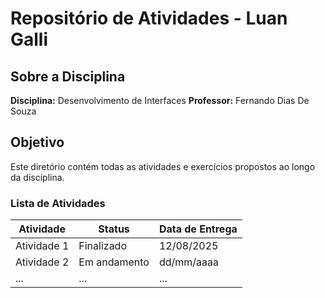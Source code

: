 # Repositório de Atividades - Luan Galli

## Sobre a Disciplina
**Disciplina:** Desenvolvimento de Interfaces
**Professor:** Fernando Dias De Souza

## Objetivo
Este diretório contém todas as atividades e exercícios propostos ao longo da disciplina.

### Lista de Atividades
| Atividade       | Status      | Data de Entrega |
| --------------- | ----------- | --------------- |
| Atividade 1     | Finalizado  | 12/08/2025      |
| Atividade 2     | Em andamento| dd/mm/aaaa      |
| ...             | ...         | ...             |